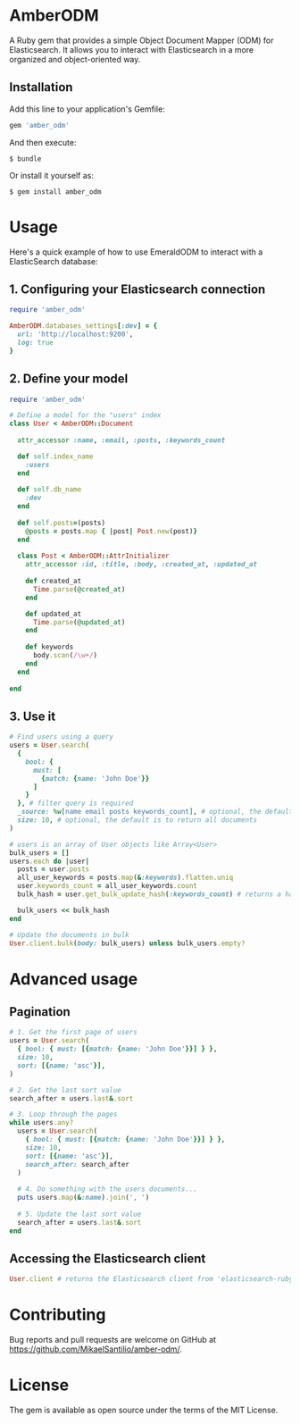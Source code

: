 # AmberODM
A Ruby gem that provides a simple Object Document Mapper (ODM) for Elasticsearch. It allows you to interact with Elasticsearch in a more organized and object-oriented way.

## Installation
Add this line to your application's Gemfile:

```ruby
gem 'amber_odm'
```


And then execute:

    $ bundle

Or install it yourself as:

    $ gem install amber_odm 

# Usage
Here's a quick example of how to use EmeraldODM to interact with a ElasticSearch database:

## 1. Configuring your Elasticsearch connection
```ruby
require 'amber_odm'

AmberODM.databases_settings[:dev] = {
  url: 'http://localhost:9200',
  log: true
}

```

## 2. Define your model
```ruby
require 'amber_odm'

# Define a model for the "users" index
class User < AmberODM::Document
  
  attr_accessor :name, :email, :posts, :keywords_count

  def self.index_name
    :users
  end
  
  def self.db_name
    :dev
  end
  
  def self.posts=(posts)
    @posts = posts.map { |post| Post.new(post)}
  end
  
  class Post < AmberODM::AttrInitializer
    attr_accessor :id, :title, :body, :created_at, :updated_at
    
    def created_at
      Time.parse(@created_at)
    end

    def updated_at
      Time.parse(@updated_at)
    end
    
    def keywords
      body.scan(/\w+/)
    end
  end
  
end

```

## 3. Use it
```ruby
# Find users using a query
users = User.search(
  {
    bool: {
      must: [
        {match: {name: 'John Doe'}}
      ]
    }
  }, # filter query is required
  _source: %w[name email posts keywords_count], # optional, the default is to return all fields defined in the document
  size: 10, # optional, the default is to return all documents
)

# users is an array of User objects like Array<User>
bulk_users = []
users.each do |user|
  posts = user.posts
  all_user_keywords = posts.map(&:keywords).flatten.uniq
  user.keywords_count = all_user_keywords.count
  bulk_hash = user.get_bulk_update_hash(:keywords_count) # returns a hash that can be used to update the document field ':keywords_count' in bulk

  bulk_users << bulk_hash
end

# Update the documents in bulk
User.client.bulk(body: bulk_users) unless bulk_users.empty?
```

# Advanced usage
## Pagination
```ruby
# 1. Get the first page of users
users = User.search(
  { bool: { must: [{match: {name: 'John Doe'}}] } },
  size: 10,
  sort: [{name: 'asc'}],
)

# 2. Get the last sort value
search_after = users.last&.sort

# 3. Loop through the pages
while users.any?
  users = User.search(
    { bool: { must: [{match: {name: 'John Doe'}}] } },
    size: 10,
    sort: [{name: 'asc'}],
    search_after: search_after
  )
  
  # 4. Do something with the users documents...
  puts users.map(&:name).join(', ')
  
  # 5. Update the last sort value
  search_after = users.last&.sort
end
```
## Accessing the Elasticsearch client
```ruby
User.client # returns the Elasticsearch client from 'elasticsearch-ruby' gem
```

# Contributing
Bug reports and pull requests are welcome on GitHub at https://github.com/MikaelSantilio/amber-odm/.

# License
The gem is available as open source under the terms of the MIT License.
